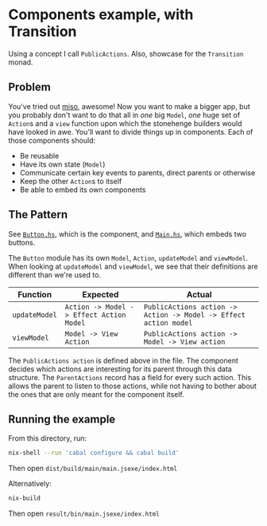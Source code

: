 # Components example, with Transition

Using a concept I call `PublicActions`. Also, showcase for the `Transition` monad.


## Problem
You've tried out [miso](http://haskell-miso.org/), awesome! Now you want to make a bigger app, but you probably don't want to do that all in *one* big `Model`, *one* huge set of `Action`s and a `view` function upon which the stonehenge builders would have looked in awe. You'll want to divide things up in components. Each of those components should:

- Be reusable
- Have its own state (`Model`)
- Communicate certain key events to parents, direct parents or otherwise
- Keep the other `Action`s to itself
- Be able to embed its own components

## The Pattern
See [`Button.hs`](src/Button.hs), which is the component, and [`Main.hs`](src/Main.hs), which embeds two buttons.

The `Button` module has its own `Model`, `Action`, `updateModel` and `viewModel`. When looking at `updateModel` and `viewModel`, we see that their definitions are different than we're used to.

| Function  | Expected  | Actual |
| --------- | --------- | ------ |
| `updateModel` | `Action -> Model -> Effect Action Model` | `PublicActions action -> Action -> Model -> Effect action model` |
| `viewModel` | `Model -> View Action` | `PublicActions action -> Model -> View action` |

The `PublicActions action` is defined above in the file. The component decides which actions are interesting for its parent through this data structure. The `ParentActions` record has a field for every such action. This allows the parent to listen to those actions, while not having to bother about the ones that are only meant for the component itself.

## Running the example

From this directory, run:

```bash
nix-shell --run 'cabal configure && cabal build'
```

Then open `dist/build/main/main.jsexe/index.html`


Alternatively:

```bash
nix-build
```

Then open `result/bin/main.jsexe/index.html`
